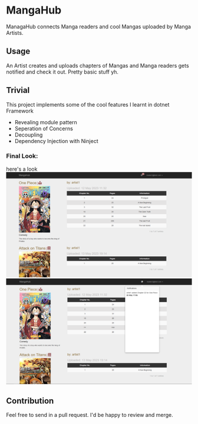 # MangaHub
ManagaHub connects Manga readers and cool Mangas uploaded by Manga Artists.

## Usage
An Artist creates and uploads chapters of Mangas and Manga readers gets notified and check it out.
Pretty basic stuff yh.

## Trivial
This project implements some of the cool features I learnt in dotnet Framework

- Revealing module pattern
- Seperation of Concerns
- Decoupling
- Dependency Injection with Ninject



### Final Look:
here's a look
![](images/projectSnapshot1.PNG)
![](images/projectSnapshot2.PNG)

## Contribution
Feel free to send in a pull request. I'd be happy to review and merge.
